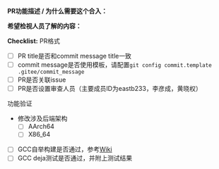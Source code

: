 <!-- 感谢您的合入申请！ -->

**PR功能描述 / 为什么需要这个合入：**


**希望检视人员了解的内容：**


**Checklist:**
PR格式
- [ ] PR title是否和commit message title一致
- [ ] commit message是否使用模板，请配置`git config commit.template .gitee/commit_message`
- [ ] PR是否关联issue
- [ ] PR是否设置审查人员（主要成员ID为eastb233，李彦成，黄晓权）

功能验证
- 修改涉及后端架构
  - [ ] AArch64
  - [ ] X86_64
- [ ] GCC自举构建是否通过，参考[Wiki](https://gitee.com/openeuler/gcc/wikis/%E5%A6%82%E4%BD%95%E8%B4%A1%E7%8C%AE%20openEuler%20GCC%20%E7%A4%BE%E5%8C%BA)
- [ ] GCC deja测试是否通过，并附上测试结果